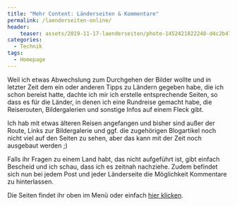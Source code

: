 ```yaml
---
title: "Mehr Content: Länderseiten & Kommentare"
permalink: /laenderseiten-online/
header:
    teaser: assets/2019-11-17-laenderseiten/photo-1452421822248-d4c2b47f0c81.webp
categories:
  - Technik
tags:
  - Homepage
---
```


Weil ich etwas Abwechslung zum Durchgehen der Bilder wollte und in letzter Zeit dem ein oder anderen Tipps zu Ländern gegeben habe, 
die ich schon bereist hatte, dachte ich mir ich erstelle entsprechende Seiten, so dass es für die Länder, in denen ich eine Rundreise gemacht habe,
die Reiserouten, Bildergalerien und sonstige Infos auf einem Fleck gibt.

Ich hab mit etwas älteren Reisen angefangen und bisher sind außer der Route, Links zur Bildergalerie und 
ggf. die zugehörigen Blogartikel noch nicht viel auf den Seiten zu sehen, aber das kann mit der Zeit noch ausgebaut werden ;)

Falls ihr Fragen zu einem Land habt, das nicht aufgeführt ist, gibt einfach Bescheid und ich schau, dass ich es zeitnah nachziehe.
Zudem befindet sich nun bei jedem Post und jeder Länderseite die Möglichkeit Kommentare zu hinterlassen. 

Die Seiten findet ihr oben im Menü oder einfach [hier klicken](/laender/).  